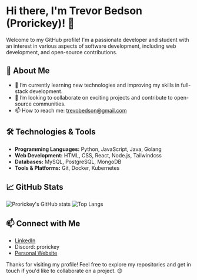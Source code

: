 # Hi there, I'm Trevor Bedson (Prorickey)! 👋

Welcome to my GitHub profile! I'm a passionate developer and student with an interest in various aspects of software development, including web development, and open-source contributions.

## 🚀 About Me

- 🌱 I’m currently learning new technologies and improving my skills in full-stack development.
- 💼 I’m looking to collaborate on exciting projects and contribute to open-source communities.
- 📫 How to reach me: [trevobedson@gmail.com](mailto:trevobedson@gmail.com)

## 🛠️ Technologies & Tools

- **Programming Languages:** Python, JavaScript, Java, Golang
- **Web Development:** HTML, CSS, React, Node.js, Tailwindcss
- **Databases:** MySQL, PostgreSQL, MongoDB
- **Tools & Platforms:** Git, Docker, Kubernetes

## 📈 GitHub Stats

![Prorickey's GitHub stats](https://github-readme-stats.vercel.app/api?username=Prorickey&show_icons=true&theme=radical)
![Top Langs](https://github-readme-stats.vercel.app/api/top-langs/?username=Prorickey&layout=compact&theme=radical)
<!---
## 📂 Projects

Here are some of my notable projects:

- [**Project 1**](https://github.com/Prorickey/project-1): A brief description of your project.
- [**Project 2**](https://github.com/Prorickey/project-2): A brief description of your project.
- [**Project 3**](https://github.com/Prorickey/project-3): A brief description of your project.
-->
## 📫 Connect with Me

- [LinkedIn](https://www.linkedin.com/in/trevor-bedson/)
- Discord: prorickey
- [Personal Website](https://bedson.tech/)

Thanks for visiting my profile! Feel free to explore my repositories and get in touch if you'd like to collaborate on a project. 😊
